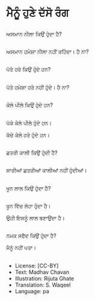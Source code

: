 # ਮੈਨੂੰ ਹੁਣੇ ਦੱਸੋ ਰੰਗ

##
ਅਸਮਾਨ ਨੀਲਾ ਕਿਉਂ ਹੁੰਦਾ ਹੈ?

##
ਅਸਮਾਨ ਹਮੇਸ਼ਾ ਨੀਲਾ ਨਹੀਂ ਰਹਿੰਦਾ। ਹੈ ਨਾ?

##
ਪੱਤੇ ਹਰੇ ਕਿਉਂ ਹੁੰਦੇ ਹਨ?

##
ਪੱਤੇ ਹਮੇਸ਼ਾ ਹਰੇ ਨਹੀਂ ਹੁੰਦੇ। ਹੈ ਨਾ?

##
ਕੇਲੇ ਪੀਲੇ ਕਿਉਂ ਹੁੰਦੇ ਹਨ?

##
ਪੱਕੇ ਕੇਲੇ ਪੀਲੇ ਹੁੰਦੇ ਹਨ।

ਕੱਚੇ ਕੇਲੇ ਹਰੇ ਹੁੰਦੇ ਹਨ।

##
ਛਤਰੀ ਕਾਲੀ ਕਿਉਂ ਹੁੰਦੀ ਹੈ?

##
ਸਾਰੀਆਂ ਛਤਰੀਆਂ ਕਾਲੀਆਂ ਨਹੀਂ ਹੁੰਦੀਆਂ।

##
ਖੂਨ ਲਾਲ ਕਿਉਂ ਹੁੰਦਾ ਹੈ?

##
ਖੂਨ ਵਿੱਚ ਲੋਹਾ ਹੁੰਦਾ ਹੈ।

ਉਹੀ ਇਸਨੂੰ ਲਾਲ ਬਣਾਉਂਦਾ ਹੈ।

##
ਨਮਕ ਸਫੈਦ ਕਿਉਂ ਹੁੰਦਾ ਹੈ?

ਮੈਨੂੰ ਨਹੀਂ ਪਤਾ।

##
* License: [CC-BY]
* Text: Madhav Chavan
* Illustration: Rijuta Ghate
* Translation: S. Waqeel
* Language: pa
